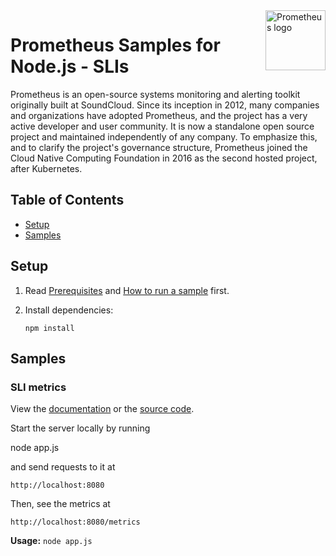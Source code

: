 <img src="https://linuxfoundation.org/wp-content/uploads/prometheus.svg" alt="Prometheus logo" title="Prometheus" align="right" height="96" width="96"/>

# Prometheus Samples for Node.js - SLIs

Prometheus is an open-source systems monitoring and alerting toolkit originally built at SoundCloud. Since its inception in 2012, many companies and organizations have adopted Prometheus, and the project has a very active developer and user community. It is now a standalone open source project and maintained independently of any company. To emphasize this, and to clarify the project's governance structure, Prometheus joined the Cloud Native Computing Foundation in 2016 as the second hosted project, after Kubernetes.

## Table of Contents

- [Setup](#setup)
- [Samples](#samples)

## Setup

1.  Read [Prerequisites][prereq] and [How to run a sample][run] first.
1.  Install dependencies:

        npm install

[prereq]: ../README.md#prerequisites
[run]: ../README.md#how-to-run-a-sample

## Samples

### SLI metrics

View the [documentation][prometheus_0_docs] or the [source code][prometheus_0_code].

Start the server locally by running
  
 node app.js
  
and send requests to it at

    http://localhost:8080

Then, see the metrics at

    http://localhost:8080/metrics

**Usage:** `node app.js`

[prometheus_0_docs]: https://prometheus.io/docs/
[prometheus_0_code]: app.js
